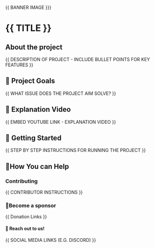
{{ BANNER IMAGE }}}

# {{ TITLE }}

## About the project
{{ DESCRIPTION OF PROJECT - INCLUDE BULLET POINTS FOR KEY FEATURES }}


## 🥅 Project Goals
{{ WHAT ISSUE DOES THE PROJECT AIM SOLVE? }}


## 🎥 Explanation Video 
{{ EMBED YOUTUBE LINK - EXPLANATION VIDEO }}


## 🎉 Getting Started

{{ STEP BY STEP INSTRUCTIONS FOR RUNNING THE PROJECT }}


## 🤝How You can Help

### Contributing
{{ CONTRIBUTOR INSTRUCTIONS }}

### 🙏Become a sponsor
{{ Donation Links }}


#### 👋 Reach out to us!
{{ SOCIAL MEDIA LINKS (E.G. DISCORD) }}
